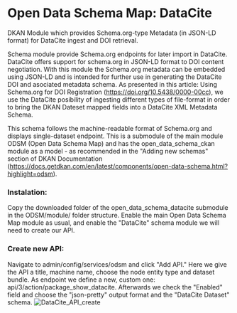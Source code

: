 # Open Data Schema Map: DataCite
DKAN Module which provides Schema.org-type Metadata (in JSON-LD format) for DataCite ingest and DOI retrieval.

Schema module provide Schema.org endpoints for later import in DataCite. DataCite offers support for schema.org in JSON-LD format to DOI content negotiation. With this module the Schema.org metadata can be embedded using JSON-LD and is intended for further use in generating the DataCite DOI and asociated metadata schema. As presented in this article: Using Schema.org for DOI Registration (https://doi.org/10.5438/0000-00cc), we use the DataCite posibility of ingesting different types of file-format in order to bring the DKAN Dateset mapped fields into a DataCite XML Metadata Schema.

This schema follows the  machine-readable format of Schema.org and displays single-dataset endpoint. This is a submodule of the main module ODSM (Open Data Schema Map) and has the open_data_schema_ckan module as a model - as recommended in the "Adding new schemas" section of DKAN Documentation (https://docs.getdkan.com/en/latest/components/open-data-schema.html?highlight=odsm).

### Instalation:

Copy the downloaded folder of the open_data_schema_datacite submodule in the ODSM/module/ folder structure.
Enable the main Open Data Schema Map module as usual, and enable the "DataCite" schema module we will need to create our API.

### Create new API:

Navigate to admin/config/services/odsm and click "Add API."
Here we give the API a title, machine name, choose the node entity type and dataset bundle. As endpoint we define a new, custom one: 
api/3/action/package_show_datacite. Afterwards we check the "Enabled" field and choose the "json-pretty" output format and the "DataCite Dataset" schema.
![DataCite_API_create](https://user-images.githubusercontent.com/33655561/54113365-6a83b180-43e8-11e9-9be0-c20a4b397f5a.JPG)
